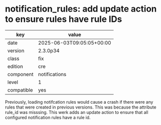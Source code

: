 [//]: # (werk v2)
# notification_rules: add update action to ensure rules have rule IDs

key        | value
---------- | ---
date       | 2025-06-03T09:05:05+00:00
version    | 2.3.0p34
class      | fix
edition    | cre
component  | notifications
level      | 1
compatible | yes

Previously, loading notifcation rules would cause a crash if there were any
rules that were created in previous versions. This was because the attribute
rule_id was misssing.  This werk adds an update action to ensure that
all configured notification rules have a rule id.
